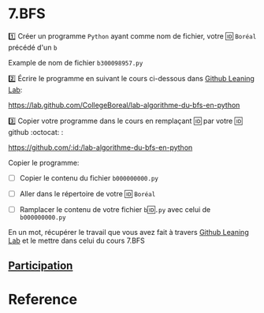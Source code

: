 # 7.BFS

:one: Créer un programme `Python` ayant comme nom de fichier, votre :id: `Boréal` précédé d'un `b`

Example de nom de fichier `b300098957.py`

:two: Écrire le programme en suivant le cours ci-dessous dans [Github Leaning Lab](https://lab.github.com/CollegeBoreal):

https://lab.github.com/CollegeBoreal/lab-algorithme-du-bfs-en-python


:three: Copier votre programme dans le cours en remplaçant :id: par votre :id: github :octocat: :


https://github.com/:id:/lab-algorithme-du-bfs-en-python

Copier le programme:

- [ ] Copier le contenu du fichier `b000000000.py`

- [ ] Aller dans le répertoire de votre :id: `Boréal`

- [ ] Ramplacer le contenu de votre fichier `b`:id:`.py` avec celui de `b000000000.py`

En un mot, récupérer le travail que vous avez fait à travers [Github Leaning Lab](https://lab.github.com/CollegeBoreal) et le mettre dans celui du cours 7.BFS

## [Participation](.scripts/Participation.md)

# Reference
